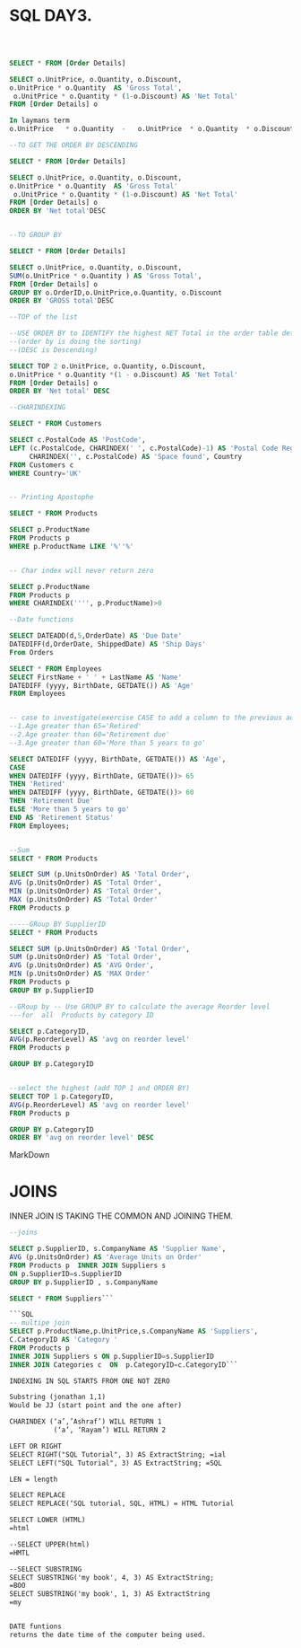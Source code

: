 # SQL DAY3.

``` MarkDown


```

```SQL


SELECT * FROM [Order Details]

SELECT o.UnitPrice, o.Quantity, o.Discount,
o.UnitPrice * o.Quantity  AS 'Gross Total',
 o.UnitPrice * o.Quantity * (1-o.Discount) AS 'Net Total'
FROM [Order Details] o

In laymans term
o.UnitPrice   * o.Quantity  -   o.UnitPrice  * o.Quantity  * o.Discount AS ‘Net total’

--TO GET THE ORDER BY DESCENDING

SELECT * FROM [Order Details]

SELECT o.UnitPrice, o.Quantity, o.Discount,
o.UnitPrice * o.Quantity  AS 'Gross Total'
 o.UnitPrice * o.Quantity * (1-o.Discount) AS 'Net Total'
FROM [Order Details] o
ORDER BY 'Net total'DESC


--TO GROUP BY

SELECT * FROM [Order Details]

SELECT o.UnitPrice, o.Quantity, o.Discount,
SUM(o.UnitPrice * o.Quantity ) AS 'Gross Total',
FROM [Order Details] o
GROUP BY o.OrderID,o.UnitPrice,o.Quantity, o.Discount
ORDER BY 'GROSS total'DESC

--TOP of the list

--USE ORDER BY to IDENTIFY the highest NET Total in the order table details table?
--(order by is doing the sorting)
--(DESC is Descending)

SELECT TOP 2 o.UnitPrice, o.Quantity, o.Discount,
o.UnitPrice * o.Quantity *(1 - o.Discount) AS 'Net Total'
FROM [Order Details] o
ORDER BY 'Net total' DESC

--CHARINDEXING

SELECT * FROM Customers

SELECT c.PostalCode AS 'PostCode',
LEFT (c.PostalCode, CHARINDEX(' ', c.PostalCode)-1) AS 'Postal Code Region',
     CHARINDEX('', c.PostalCode) AS 'Space found', Country
FROM Customers c
WHERE Country='UK'


-- Printing Apostophe

SELECT * FROM Products

SELECT p.ProductName
FROM Products p
WHERE p.ProductName LIKE '%''%'


-- Char index will never return zero

SELECT p.ProductName
FROM Products p
WHERE CHARINDEX('''', p.ProductName)>0

--Date functions

SELECT DATEADD(d,5,OrderDate) AS 'Due Date'
DATEDIFF(d,OrderDate, ShippedDate) AS 'Ship Days'
From Orders

SELECT * FROM Employees
SELECT FirstName + ' ' + LastName AS 'Name'
DATEDIFF (yyyy, BirthDate, GETDATE()) AS 'Age'
FROM Employees


-- case to investigate(exercise CASE to add a column to the previous activity solution call retirement according to)
--1.Age greater than 65='Retired'
--2.Age greater than 60='Retirement due'
--3.Age greater than 60='More than 5 years to go'

SELECT DATEDIFF (yyyy, BirthDate, GETDATE()) AS 'Age',
CASE
WHEN DATEDIFF (yyyy, BirthDate, GETDATE())> 65
THEN 'Retired'
WHEN DATEDIFF (yyyy, BirthDate, GETDATE())> 60
THEN 'Retirement Due'
ELSE 'More than 5 years to go'
END AS 'Retirement Status'
FROM Employees;


--Sum
SELECT * FROM Products

SELECT SUM (p.UnitsOnOrder) AS 'Total Order',
AVG (p.UnitsOnOrder) AS 'Total Order',
MIN (p.UnitsOnOrder) AS 'Total Order',
MAX (p.UnitsOnOrder) AS 'Total Order'
FROM Products p

-----GRoup BY SupplierID
SELECT * FROM Products

SELECT SUM (p.UnitsOnOrder) AS 'Total Order',
SUM (p.UnitsOnOrder) AS 'Total Order',
AVG (p.UnitsOnOrder) AS 'AVG Order',
MIN (p.UnitsOnOrder) AS 'MAX Order'
FROM Products p
GROUP BY p.SupplierID

--GRoup by -- Use GROUP BY to calculate the average Reorder level
---for  all  Products by category ID

SELECT p.CategoryID,
AVG(p.ReorderLevel) AS 'avg on reorder level'
FROM Products p

GROUP BY p.CategoryID


--select the highest (add TOP 1 and ORDER BY)
SELECT TOP 1 p.CategoryID,
AVG(p.ReorderLevel) AS 'avg on reorder level'
FROM Products p

GROUP BY p.CategoryID
ORDER BY 'avg on reorder level' DESC


```
MarkDown

# JOINS
INNER JOIN IS TAKING THE COMMON AND JOINING THEM.

```SQL
--joins

SELECT p.SupplierID, s.CompanyName AS 'Supplier Name',
AVG (p.UnitsOnOrder) AS 'Average Units on Order'
FROM Products p  INNER JOIN Suppliers s
ON p.SupplierID=s.SupplierID
GROUP BY p.SupplierID , s.CompanyName

SELECT * FROM Suppliers```

```SQL
-- multipe join
SELECT p.ProductName,p.UnitPrice,s.CompanyName AS 'Suppliers',
C.CategoryID AS 'Category '
FROM Products p
INNER JOIN Suppliers s ON p.SupplierID=s.SupplierID
INNER JOIN Categories c  ON  p.CategoryID=c.CategoryID```


```
``` MarkDown
INDEXING IN SQL STARTS FROM ONE NOT ZERO

Substring (jonathan 1,1)
Would be JJ (start point and the one after)

CHARINDEX (‘a’,’Ashraf’) WILL RETURN 1
           (‘a’, ‘Rayam’) WILL RETURN 2

LEFT OR RIGHT
SELECT RIGHT("SQL Tutorial", 3) AS ExtractString; =ial
SELECT LEFT("SQL Tutorial", 3) AS ExtractString; =SQL

LEN = length

SELECT REPLACE
SELECT REPLACE(‘SQL tutorial, SQL, HTML) = HTML Tutorial

SELECT LOWER (HTML)
=html

--SELECT UPPER(html)
=HMTL

--SELECT SUBSTRING
SELECT SUBSTRING('my book', 4, 3) AS ExtractString;
=BOO
SELECT SUBSTRING('my book', 1, 3) AS ExtractString
=my


DATE funtions
returns the date time of the computer being used.
